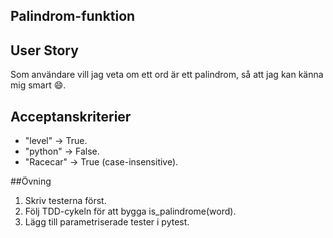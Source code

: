 ## Palindrom-funktion

## User Story
Som användare vill jag veta om ett ord är ett palindrom, så att jag kan känna mig smart 😄.

## Acceptanskriterier
* "level" → True.
* "python" → False.
* "Racecar" → True (case-insensitive).

##Övning
1. Skriv testerna först.
2. Följ TDD-cykeln för att bygga is_palindrome(word).
3. Lägg till parametriserade tester i pytest.
